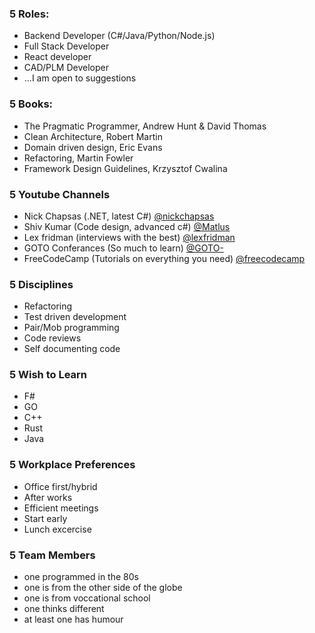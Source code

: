 ### 5 Roles:

- Backend Developer (C#/Java/Python/Node.js)
- Full Stack Developer
- React developer
- CAD/PLM Developer
- ...I am open to suggestions

### 5 Books:

- The Pragmatic Programmer, Andrew Hunt & David Thomas
- Clean Architecture, Robert Martin
- Domain driven design, Eric Evans
- Refactoring, Martin Fowler
- Framework Design Guidelines, Krzysztof Cwalina

### 5 Youtube Channels

- Nick Chapsas (.NET, latest C#) [@nickchapsas](https://www.youtube.com/@nickchapsas)
- Shiv Kumar (Code design, advanced c#) [@Matlus](https://www.youtube.com/@Matlus)
- Lex fridman (interviews with the best) [@lexfridman](https://youtube.com/@lexfridman)
- GOTO Conferances (So much to learn) [@GOTO-](https://www.youtube.com/@GOTO-)
- FreeCodeCamp (Tutorials on everything you need) [@freecodecamp](https://www.youtube.com/@freecodecamp)

### 5 Disciplines

- Refactoring
- Test driven development
- Pair/Mob programming
- Code reviews
- Self documenting code

### 5 Wish to Learn

- F#
- GO
- C++
- Rust
- Java

### 5 Workplace Preferences

- Office first/hybrid
- After works
- Efficient meetings
- Start early
- Lunch excercise

### 5 Team Members
- one programmed in the 80s
- one is from the other side of the globe
- one is from voccational school
- one thinks different
- at least one has humour
